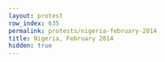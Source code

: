 ```yaml
---
layout: protest
row_index: 635
permalink: protests/nigeria-february-2014
title: Nigeria, February 2014
hidden: true
---
```

